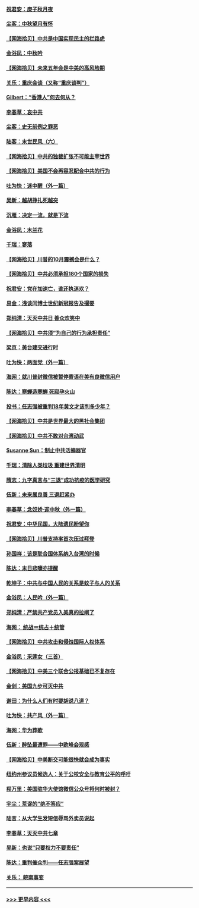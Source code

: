 #### [祝君安：庚子秋月夜](../pages/nsc993/n12445870.md?t=10020802) 
#### [尘客：中秋望月有怀](../pages/nsc993/n12444632.md?t=10020802) 
#### [【网海拾贝】中共是中国实现民主的拦路虎](../pages/nsc993/n12443573.md?t=10020802) 
#### [金浴凤：中秋吟](../pages/nsc993/n12441773.md?t=10020802) 
#### [【网海拾贝】未来五年会是中美的高风险期](../pages/nsc993/n12440760.md?t=10020802) 
#### [关乐：重庆会谈（又称“重庆谈判”）](../pages/nsc993/n12437525.md?t=10020802) 
#### [Gilbert：“香港人”何去何从？](../pages/nsc993/n12435894.md?t=10020802) 
#### [李春草：哀中共](../pages/nsc993/n12435874.md?t=10020802) 
#### [尘客：史无前例之罪恶](../pages/nsc993/n12435762.md?t=10020802) 
#### [陆客：末世民风（六）](../pages/nsc993/n12435354.md?t=10020802) 
#### [【网海拾贝】中共的独裁扩张不可能主宰世界](../pages/nsc993/n12435151.md?t=10020802) 
#### [【网海拾贝】美国不会再容忍配合中共的行为](../pages/nsc993/n12433808.md?t=10020802) 
#### [吐为快：迷中醒（外一篇）](../pages/nsc993/n12433585.md?t=10020802) 
#### [吴新：越胡挣扎死越突](../pages/nsc993/n12433562.md?t=10020802) 
#### [沉雁：决定一流，就是下流](../pages/nsc993/n12432128.md?t=10020802) 
#### [金浴凤：木兰花](../pages/nsc993/n12432124.md?t=10020802) 
#### [千瑞：寥落](../pages/nsc993/n12432071.md?t=10020802) 
#### [【网海拾贝】川普的10月震撼会是什么？](../pages/nsc993/n12431624.md?t=10020802) 
#### [【网海拾贝】中共必须承担180个国家的损失](../pages/nsc993/n12428893.md?t=10020802) 
#### [祝君安：党在加速亡，谁还执迷欢？](../pages/nsc993/n12428652.md?t=10020802) 
#### [易金：浅谈闫博士世纪新冠报告及撮要](../pages/nsc993/n12426822.md?t=10020802) 
#### [郑纯清：天灭中共日 善众欢笑中](../pages/nsc993/n12426784.md?t=10020802) 
#### [【网海拾贝】中共须“为自己的行为承担责任”](../pages/nsc993/n12426067.md?t=10020802) 
#### [梁京：美台建交进行时](../pages/nsc993/n12424066.md?t=10020802) 
#### [吐为快：两面党（外一篇）](../pages/nsc993/n12424043.md?t=10020802) 
#### [海网：就川普封微信被暂停寄语在美有良微信用户](../pages/nsc993/n12424021.md?t=10020802) 
#### [陈达：寒蝉造寒蝉 死寂孕火山](../pages/nsc993/n12423958.md?t=10020802) 
#### [投书：任志强被重判18年黄文才该判多少年？](../pages/nsc993/n12423672.md?t=10020802) 
#### [【网海拾贝】中共是世界最大的黑社会集团](../pages/nsc993/n12423543.md?t=10020802) 
#### [【网海拾贝】中共不敢对台湾动武](../pages/nsc993/n12421418.md?t=10020802) 
#### [Susanne Sun：制止中共活摘器官](../pages/nsc993/n12419654.md?t=10020802) 
#### [千瑞：清除人类垃圾 重建世界清明](../pages/nsc993/n12419414.md?t=10020802) 
#### [隋志：九字真言与“三退”成功抗疫的医学研究](../pages/nsc993/n12419248.md?t=10020802) 
#### [伍新：未来属良善 三退赶紧办](../pages/nsc993/n12418496.md?t=10020802) 
#### [李春草：念奴娇·迎中秋（外一篇）](../pages/nsc993/n12418465.md?t=10020802) 
#### [祝君安：中华民国，大陆遗民盼望你](../pages/nsc993/n12418089.md?t=10020802) 
#### [【网海拾贝】川普支持率首次压过拜登](../pages/nsc993/n12418050.md?t=10020802) 
#### [孙国祥：该是联合国体系纳入台湾的时候](../pages/nsc993/n12417369.md?t=10020802) 
#### [陈达：末日悲嚎亦提醒](../pages/nsc993/n12416736.md?t=10020802) 
#### [乾坤子：中共与中国人民的关系是蚊子与人的关系](../pages/nsc993/n12416632.md?t=10020802) 
#### [金浴凤：人民吟（外一篇）](../pages/nsc993/n12416567.md?t=10020802) 
#### [郑纯清：严禁共产党员入美真的拉闸了](../pages/nsc993/n12416550.md?t=10020802) 
#### [海网： 统战＝统占＋统管](../pages/nsc993/n12416404.md?t=10020802) 
#### [【网海拾贝】中共攻击和侵蚀国际人权体系](../pages/nsc993/n12416250.md?t=10020802) 
#### [金浴凤：采莲女（三首）](../pages/nsc993/n12415517.md?t=10020802) 
#### [【网海拾贝】中美三个联合公报基础已不复存在](../pages/nsc993/n12415054.md?t=10020802) 
#### [金剑：美国九步可灭中共](../pages/nsc993/n12413183.md?t=10020802) 
#### [谢田：为什么人们有时要胡说八道？](../pages/nsc993/n12411861.md?t=10020802) 
#### [吐为快：共产风（外一篇）](../pages/nsc993/n12411761.md?t=10020802) 
#### [海网：华为葬歌](../pages/nsc993/n12410381.md?t=10020802) 
#### [伍新：醉坠最遭罪——中欧峰会观感](../pages/nsc993/n12410364.md?t=10020802) 
#### [【网海拾贝】中美断交可能很快就会成为事实](../pages/nsc993/n12409495.md?t=10020802) 
#### [纽约州参议员候选人：关于公校安全与教育公平的呼吁](../pages/nsc993/n12409228.md?t=10020802) 
#### [程万里：美国驻华大使馆微信公众号将何时被封？](../pages/nsc993/n12407397.md?t=10020802) 
#### [宇尘：荒谬的“绝不答应”](../pages/nsc993/n12407360.md?t=10020802) 
#### [陆言：从大学生发短信辱骂外卖员说起](../pages/nsc993/n12407285.md?t=10020802) 
#### [李春草：天灭中共七章](../pages/nsc993/n12406988.md?t=10020802) 
#### [吴新：也说“只要权力不要责任”](../pages/nsc993/n12406966.md?t=10020802) 
#### [陈达：重判催众判——任志强案展望](../pages/nsc993/n12404540.md?t=10020802) 
#### [关乐： 皖南事变](../pages/nsc993/n12404288.md?t=10020802) 

----
#### [ >>> 更早内容 <<< ](../indexes/nsc993-earlier.md)
